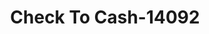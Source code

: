 ---
f_zip-code: 42167
f_state-code: KY
title: Check To Cash-14092
f_phone: 270-487-0864
f_city-only: Tompkinsville
f_address: 101 West 3Rd Street Tompkinsville
f_location-unique-id: '14092'
slug: check-to-cash-14092
updated-on: '2024-05-30T13:46:58.046Z'
created-on: '2024-05-30T13:36:59.803Z'
published-on: '2024-05-30T13:54:32.469Z'
f_city-state: cms/city/tompkinsville-ky.md
f_company: cms/company/check-to-cash.md
f_state: cms/state/kentucky.md
layout: '[payday-loan].html'
tags: payday-loan
---